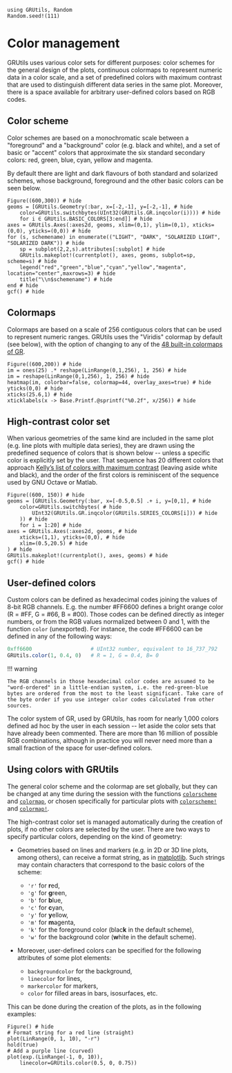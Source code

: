 ```@setup colors
using GRUtils, Random
Random.seed!(111)
```
# Color management

GRUtils uses various color sets for different purposes:
color schemes for the general design of the plots, continuous colormaps to represent numeric data in a color scale, and a set of predefined colors with maximum contrast that are used to distinguish different data series in the same plot. Moreover, there is a space available for arbitrary user-defined colors based on RGB codes.

## Color scheme

Color schemes are based on a monochromatic scale between a "foreground" and a "background" color (e.g. black and white), and a set of basic or "accent" colors that approximate the six standard secondary colors: red, green, blue, cyan, yellow and magenta.

By default there are light and dark flavours of both standard and solarized schemes, whose background, foreground and the other basic colors can be seen below.

```@example colors
Figure((600,300)) # hide
geoms = [GRUtils.Geometry(:bar, x=[-2,-1], y=[-2,-1], # hide
    color=GRUtils.switchbytes(UInt32(GRUtils.GR.inqcolor(i)))) # hide
    for i ∈ GRUtils.BASIC_COLORS[3:end]] # hide
axes = GRUtils.Axes(:axes2d, geoms, xlim=(0,1), ylim=(0,1), xticks=(0,0), yticks=(0,0)) # hide
for (s, schemename) in enumerate(("LIGHT", "DARK", "SOLARIZED LIGHT", "SOLARIZED DARK")) # hide
    sp = subplot(2,2,s).attributes[:subplot] # hide
    GRUtils.makeplot!(currentplot(), axes, geoms, subplot=sp, scheme=s) # hide
    legend("red","green","blue","cyan","yellow","magenta", location="center",maxrows=3) # hide
    title("\\n$schemename") # hide
end # hide
gcf() # hide
```

## Colormaps

Colormaps are based on a scale of 256 contiguous colors that can be used to represent numeric ranges. GRUtils uses the "Viridis" colormap by default (see below), with the option of changing to any of the [48 built-in colormaps of GR](https://gr-framework.org/colormaps.html).

```@example colors
Figure((600,200)) # hide
im = ones(25) .* reshape(LinRange(0,1,256), 1, 256) # hide
im = reshape(LinRange(0,1,256), 1, 256) # hide
heatmap(im, colorbar=false, colormap=44, overlay_axes=true) # hide
yticks(0,0) # hide
xticks(25.6,1) # hide
xticklabels(x -> Base.Printf.@sprintf("%0.2f", x/256)) # hide
```

## High-contrast color set

When various geometries of the same kind are included in the same plot (e.g. line plots with multiple data series), they are drawn using the predefined sequence of colors that is shown below -- unless a specific color is explicitly set by the user. That sequence has 20 different colors that approach [Kelly’s list of colors with maximum contrast](http://www.iscc-archive.org/pdf/PC54_1724_001.pdf) (leaving aside white and black), and the order of the first colors is reminiscent of the sequence used by GNU Octave or Matlab.

```@example colors
Figure((600, 150)) # hide
geoms = [GRUtils.Geometry(:bar, x=[-0.5,0.5] .+ i, y=[0,1], # hide
    color=GRUtils.switchbytes( # hide
        UInt32(GRUtils.GR.inqcolor(GRUtils.SERIES_COLORS[i])) # hide
    )) # hide
    for i = 1:20] # hide
axes = GRUtils.Axes(:axes2d, geoms, # hide
    xticks=(1,1), yticks=(0,0), # hide
    xlim=(0.5,20.5) # hide
) # hide
GRUtils.makeplot!(currentplot(), axes, geoms) # hide
gcf() # hide
```

## User-defined colors

Custom colors can be defined as hexadecimal codes joining the values of 8-bit RGB channels. E.g. the number \#FF6600 defines a bright orange color (R = \#FF, G = \#66, B = \#00). Those codes can be defined directly as integer numbers, or from the RGB values normalized between 0 and 1, with the function `color` (unexported). For instance, the code \#FF6600 can be defined in any of the following ways:

```julia
0xff6600                   # UInt32 number, equivalent to 16_737_792
GRUtils.color(1, 0.4, 0)   # R = 1, G = 0.4, B= 0
```

!!! warning

    The RGB channels in those hexadecimal color codes are assumed to be "word-ordered" in a little-endian system, i.e. the red-green-blue bytes are ordered from the most to the least significant. Take care of the byte order if you use integer color codes calculated from other sources.



The color system of GR, used by GRUtils, has room for nearly 1,000 colors defined ad hoc by the user in each session -- let aside the color sets that have already been commented. There are more than 16 million of possible RGB combinations, although in practice you will never need more than a small fraction of the space for user-defined colors.

## Using colors with GRUtils

The general color scheme and the colormap are set globally, but they can be changed at any time during the session with the functions [`colorscheme`](@ref) and [`colormap`](@ref), or chosen specifically for particular plots with [`colorscheme!`](@ref) and [`colormap!`](@ref).

The high-contrast color set is managed automatically during the creation of plots, if no other colors are selected by the user. There are two ways to specify particular colors, depending on the kind of geometry:

* Geometries based on lines and markers (e.g. in 2D or 3D line plots, among others), can receive a format string, as in [matplotlib](https://matplotlib.org/3.1.1/api/_as_gen/matplotlib.pyplot.plot.html). Such strings may contain characters that correspond to the basic colors of the scheme:

    * `'r'` for **r**ed,
    * `'g'` for **g**reen,
    * `'b'` for **b**lue,
    * `'c'` for **c**yan,
    * `'y'` for **y**ellow,
    * `'m'` for **m**agenta,
    * `'k'` for the foreground color (blac**k** in the default scheme),
    * `'w'` for the background color (**w**hite in the default scheme).
* Moreover, user-defined colors can be specified for the following attributes of some plot elements:
    * `backgroundcolor` for the background,
    * `linecolor` for lines,
    * `markercolor` for markers,
    * `color` for filled areas in bars, isosurfaces, etc.

This can be done during the creation of the plots, as in the following examples:

```@example colors
Figure() # hide
# Format string for a red line (straight)
plot(LinRange(0, 1, 10), "-r")
hold(true)
# Add a purple line (curved)
plot(exp.(LinRange(-1, 0, 10)),
    linecolor=GRUtils.color(0.5, 0, 0.75))
```
